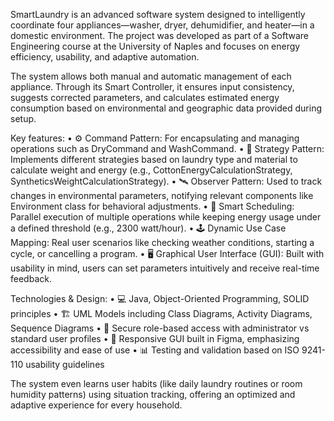 SmartLaundry is an advanced software system designed to intelligently coordinate four appliances—washer, dryer, dehumidifier, and heater—in a domestic environment. The project was developed as part of a Software Engineering course at the University of Naples and focuses on energy efficiency, usability, and adaptive automation.

The system allows both manual and automatic management of each appliance. Through its Smart Controller, it ensures input consistency, suggests corrected parameters, and calculates estimated energy consumption based on environmental and geographic data provided during setup.

Key features:
• 	⚙️ Command Pattern: For encapsulating and managing operations such as DryCommand and WashCommand.
• 	📡 Strategy Pattern: Implements different strategies based on laundry type and material to calculate weight and energy (e.g., CottonEnergyCalculationStrategy, SyntheticsWeightCalculationStrategy).
• 	🛰️ Observer Pattern: Used to track changes in environmental parameters, notifying relevant components like Environment class for behavioral adjustments.
• 	🧠 Smart Scheduling: Parallel execution of multiple operations while keeping energy usage under a defined threshold (e.g., 2300 watt/hour).
• 	🕹️ Dynamic Use Case Mapping: Real user scenarios like checking weather conditions, starting a cycle, or cancelling a program.
• 	🖥️ Graphical User Interface (GUI): Built with usability in mind, users can set parameters intuitively and receive real-time feedback.

Technologies & Design:
• 	💻 Java, Object-Oriented Programming, SOLID principles
• 	🏗️ UML Models including Class Diagrams, Activity Diagrams, Sequence Diagrams
• 	🔐 Secure role-based access with administrator vs standard user profiles
• 	📱 Responsive GUI built in Figma, emphasizing accessibility and ease of use
• 	📊 Testing and validation based on ISO 9241-110 usability guidelines

The system even learns user habits (like daily laundry routines or room humidity patterns) using situation tracking, offering an optimized and adaptive experience for every household.
